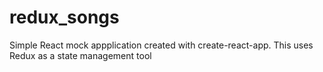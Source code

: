 # redux_songs

Simple React mock appplication created with create-react-app. This uses Redux as a state management tool
